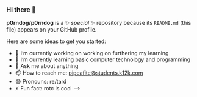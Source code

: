 ### Hi there 👋


**p0rndog/p0rndog** is a ✨ _special_ ✨ repository because its `README.md` (this file) appears on your GitHub profile.

Here are some ideas to get you started:

- 🔭 I’m currently working on working on furthering my learning
- 🌱 I’m currently learning basic computer technology and programming  
- 💬 Ask me about anything
- 📫 How to reach me: pipeafite@students.k12k.com
- 😄 Pronouns: re/tard
- ⚡ Fun fact: rotc is cool
-->
